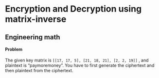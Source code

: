 # Encryption and Decryption using matrix-inverse
## Engineering math
#### Problem
The given key matrix is ``[[17, 17, 5], [21, 18, 21], [2, 2, 19]]`` , and plaintext is “paymoremoney”. You have to first generate the ciphertext and then plaintext from the ciphertext.
